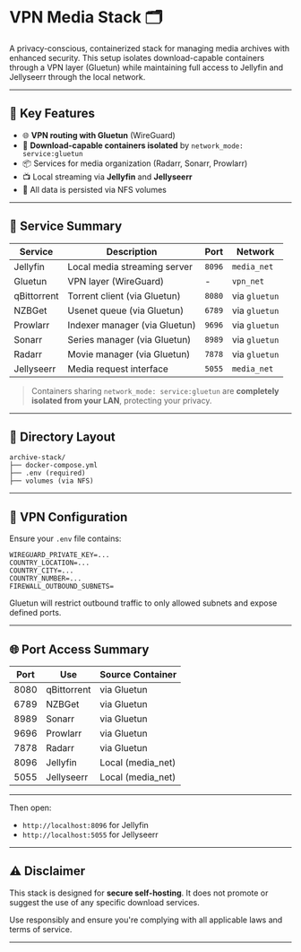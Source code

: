 # VPN Media Stack 🗂️

A privacy-conscious, containerized stack for managing media archives with enhanced security. This setup isolates download-capable containers through a VPN layer (Gluetun) while maintaining full access to Jellyfin and Jellyseerr through the local network.

---

## 🔐 Key Features

- 🌐 **VPN routing with Gluetun** (WireGuard)
- 🔄 **Download-capable containers isolated** by `network_mode: service:gluetun`
- 📦 Services for media organization (Radarr, Sonarr, Prowlarr)
- 📺 Local streaming via **Jellyfin** and **Jellyseerr**
- 🧱 All data is persisted via NFS volumes

---

## 🧰 Service Summary

| Service        | Description                               | Port       | Network        |
|----------------|-------------------------------------------|------------|----------------|
| Jellyfin       | Local media streaming server              | `8096`     | `media_net`    |
| Gluetun        | VPN layer (WireGuard)                     | -          | `vpn_net`      |
| qBittorrent    | Torrent client (via Gluetun)              | `8080`     | via `gluetun`  |
| NZBGet         | Usenet queue (via Gluetun)                | `6789`     | via `gluetun`  |
| Prowlarr       | Indexer manager (via Gluetun)             | `9696`     | via `gluetun`  |
| Sonarr         | Series manager (via Gluetun)              | `8989`     | via `gluetun`  |
| Radarr         | Movie manager (via Gluetun)               | `7878`     | via `gluetun`  |
| Jellyseerr     | Media request interface                   | `5055`     | `media_net`    |

> Containers sharing `network_mode: service:gluetun` are **completely isolated from your LAN**, protecting your privacy.

---

## 📁 Directory Layout
```
archive-stack/
├── docker-compose.yml
├── .env (required)
├── volumes (via NFS)
```

---

## 🔐 VPN Configuration
Ensure your `.env` file contains:

```env
WIREGUARD_PRIVATE_KEY=...
COUNTRY_LOCATION=...
COUNTRY_CITY=...
COUNTRY_NUMBER=...
FIREWALL_OUTBOUND_SUBNETS=
```

Gluetun will restrict outbound traffic to only allowed subnets and expose defined ports.

---

## 🌐 Port Access Summary
| Port | Use           | Source Container |
|------|---------------|------------------|
| 8080 | qBittorrent   | via Gluetun      |
| 6789 | NZBGet        | via Gluetun      |
| 8989 | Sonarr        | via Gluetun      |
| 9696 | Prowlarr      | via Gluetun      |
| 7878 | Radarr        | via Gluetun      |
| 8096 | Jellyfin      | Local (media_net)|
| 5055 | Jellyseerr    | Local (media_net)|

---

Then open:
- `http://localhost:8096` for Jellyfin
- `http://localhost:5055` for Jellyseerr

---

## ⚠️ Disclaimer
This stack is designed for **secure self-hosting**. It does not promote or suggest the use of any specific download services.

Use responsibly and ensure you're complying with all applicable laws and terms of service.

---
